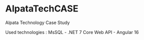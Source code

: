 # AlpataTechCASE
Alpata Technology Case Study


Used technologies : MsSQL - .NET 7 Core Web API - Angular 16
